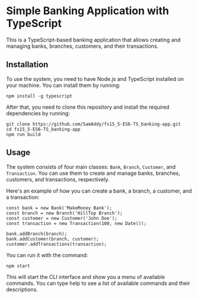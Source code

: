 # Simple Banking Application with TypeScript

This is a TypeScript-based banking application that allows creating and managing banks, branches, customers, and their transactions.

## Installation

To use the system, you need to have Node.js and TypeScript installed on your machine. You can install them by running:

```
npm install -g typescript
```

After that, you need to clone this repository and install the required dependencies by running:

```
git clone https://github.com/SamAddy/fs15_5-ES6-TS_banking-app.git
cd fs15_5-ES6-TS_banking-app
npm run build
```

## Usage 

The system consists of four main classes: `Bank`, `Branch`, `Customer`, and `Transaction`. You can use them to create and manage banks, branches, customers, and transactions, respectively.

Here's an example of how you can create a bank, a branch, a customer, and a transaction:

```
const bank = new Bank('MakeMoney Bank');
const branch = new Branch('HillTop Branch');
const customer = new Customer('John Doe');
const transaction = new Transaction(100, new Date());

bank.addBranch(branch);
bank.addCustomer(branch, customer);
customer.addTransactions(transaction);
```

You can run it with the command:

```
npm start
```
This will start the CLI interface and show you a menu of available commands. You can type help to see a list of available commands and their descriptions.



